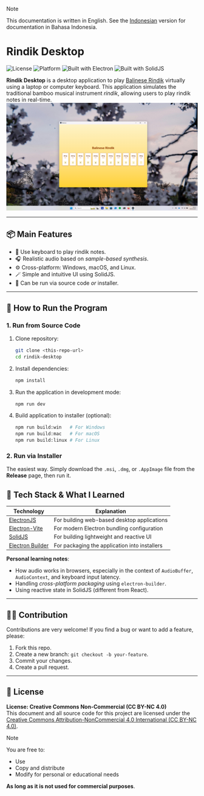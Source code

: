 > [!NOTE]  
> This documentation is written in English. See the [Indonesian](/README.md) version for documentation in Bahasa Indonesia.

# Rindik Desktop

![License](https://img.shields.io/badge/license-CC%20BY--NC%204.0-lightgrey.svg?style=flat-square)
![Platform](https://img.shields.io/badge/platform-Windows%20%7C%20macOS%20%7C%20Linux-blue?style=flat-square)
![Built with Electron](https://img.shields.io/badge/built%20with-Electron-47848F?logo=electron&logoColor=white&style=flat-square)
![Built with SolidJS](https://img.shields.io/badge/UI%20Framework-SolidJS-blueviolet?style=flat-square&logo=solid)

**Rindik Desktop** is a desktop application to play [Balinese Rindik](https://en.wikipedia.org/wiki/Rindik) virtually using a laptop or computer keyboard.
This application simulates the traditional bamboo musical instrument _rindik_, allowing users to play rindik notes in real-time.
![rindik-desktop-icon](UI.png)

---

## 📦 Main Features

- 🎹 Use keyboard to play rindik notes.
- 🎧 Realistic audio based on _sample-based synthesis_.
- ⚙️ Cross-platform: Windows, macOS, and Linux.
- 🪄 Simple and intuitive UI using SolidJS.
- 💾 Can be run via source code _or_ installer.

---

## 🚀 How to Run the Program

### 1. Run from Source Code

1. Clone repository:
   ```bash
   git clone <this-repo-url>
   cd rindik-desktop
   ```
2. Install dependencies:
   ```bash
   npm install
   ```
3. Run the application in development mode:
   ```bash
   npm run dev
   ```
4. Build application to installer (optional):
   ```bash
   npm run build:win   # For Windows
   npm run build:mac   # For macOS
   npm run build:linux # For Linux
   ```

### 2. Run via Installer

The easiest way. Simply download the `.msi`, `.dmg`, or `.AppImage` file from the **Release** page, then run it.

## 🧠 Tech Stack & What I Learned

| Technology                                                      | Explanation                                   |
| --------------------------------------------------------------- | --------------------------------------------- |
| [ElectronJS](https://www.electronjs.org/)                       | For building web-based desktop applications   |
| [Electron-Vite](https://github.com/electron-vite/electron-vite) | For modern Electron bundling configuration    |
| [SolidJS](https://www.solidjs.com/)                             | For building lightweight and reactive UI      |
| [Electron Builder](https://www.electron.build/)                 | For packaging the application into installers |

**Personal learning notes**:

- How audio works in browsers, especially in the context of `AudioBuffer`, `AudioContext`, and keyboard input latency.
- Handling _cross-platform packaging_ using `electron-builder`.
- Using reactive state in SolidJS (different from React).

---

## 👨‍💻 Contribution

Contributions are very welcome! If you find a bug or want to add a feature, please:

1. Fork this repo.
2. Create a new branch: `git checkout -b your-feature`.
3. Commit your changes.
4. Create a pull request.

---

## 📄 License

**License: Creative Commons Non-Commercial (CC BY-NC 4.0)**  
This document and all source code for this project are licensed under the [Creative Commons Attribution-NonCommercial 4.0 International (CC BY-NC 4.0)](https://creativecommons.org/licenses/by-nc/4.0/).

> [!NOTE]
> You are free to:
>
> - Use
> - Copy and distribute
> - Modify for personal or educational needs
>
> **As long as it is not used for commercial purposes**.
